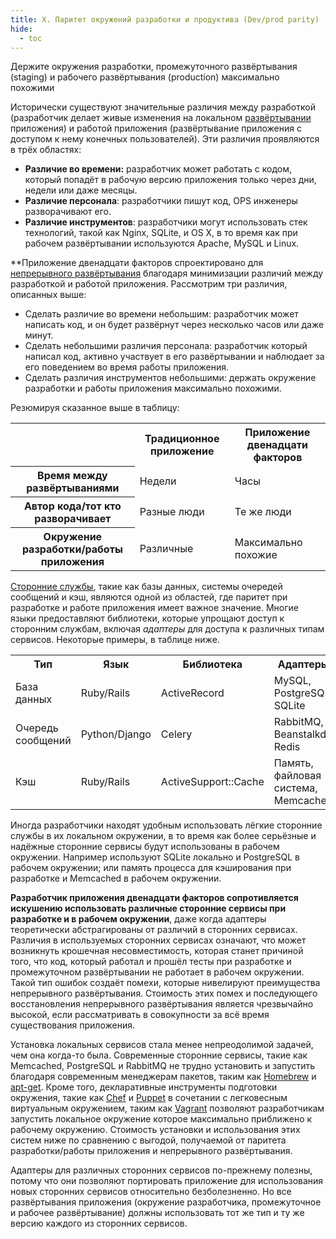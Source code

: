 ```yaml
---
title: X. Паритет окружений разработки и продуктива (Dev/prod parity)
hide:
  - toc
---
```

Держите окружения разработки, промежуточного развёртывания (staging) и рабочего развёртывания (production) максимально похожими

Исторически существуют значительные различия между разработкой (разработчик делает живые изменения на локальном [развёртывании](./codebase.md) приложения) и работой приложения (развёртывание приложения с доступом к нему конечных пользователей). Эти различия проявляются в трёх областях:

* **Различие во времени:** разработчик может работать с кодом, который попадёт в рабочую версию приложения только через дни, недели или даже месяцы.
* **Различие персонала**: разработчики пишут код, OPS инженеры разворачивают его.
* **Различие инструментов**: разработчики могут использовать стек технологий, такой как Nginx, SQLite, и OS X, в то время как при рабочем развёртывании используются Apache, MySQL и Linux.

**Приложение двенадцати факторов спроектировано для [непрерывного развёртывания](http://avc.com/2011/02/continuous-deployment/) благодаря минимизации различий между разработкой и работой приложения. Рассмотрим три различия, описанных выше:

* Сделать различие во времени небольшим: разработчик может написать код, и он будет развёрнут через несколько часов или даже минут.
* Сделать небольшими различия персонала: разработчик который написал код, активно участвует в его развёртывании и наблюдает за его поведением во время работы приложения.
* Сделать различия инструментов небольшими: держать окружение разработки и работы приложения максимально похожими.

Резюмируя сказанное выше в таблицу:

<table>
  <tr>
    <th></th>
    <th>Традиционное приложение</th>
    <th>Приложение двенадцати факторов</th>
  </tr>
  <tr>
    <th>Время между развёртываниями</th>
    <td>Недели</td>
    <td>Часы</td>
  </tr>
  <tr>
    <th>Автор кода/тот кто разворачивает</th>
    <td>Разные люди</td>
    <td>Те же люди</td>
  </tr>
  <tr>
    <th>Окружение разработки/работы приложения</th>
    <td>Различные</td>
    <td>Максимально похожие</td>
  </tr>
</table>

[Сторонние службы](./backing-services.md), такие как базы данных, системы очередей сообщений и кэш, являются одной из областей, где паритет при разработке и работе приложения имеет важное значение. Многие языки предоставляют библиотеки, которые упрощают доступ к сторонним службам, включая *адаптеры* для доступа к различных типам сервисов. Некоторые примеры, в таблице ниже.

<table>
  <tr>
    <th>Тип</th>
    <th>Язык</th>
    <th>Библиотека</th>
    <th>Адаптеры</th>
  </tr>
  <tr>
    <td>База данных</td>
    <td>Ruby/Rails</td>
    <td>ActiveRecord</td>
    <td>MySQL, PostgreSQL, SQLite</td>
  </tr>
  <tr>
    <td>Очередь сообщений</td>
    <td>Python/Django</td>
    <td>Celery</td>
    <td>RabbitMQ, Beanstalkd, Redis</td>
  </tr>
  <tr>
    <td>Кэш</td>
    <td>Ruby/Rails</td>
    <td>ActiveSupport::Cache</td>
    <td>Память, файловая система, Memcached</td>
  </tr>
</table>

Иногда разработчики находят удобным использовать лёгкие сторонние службы в их локальном окружении, в то время как более серьёзные и надёжные сторонние сервисы будут использованы в рабочем окружении. Например используют SQLite локально и PostgreSQL в рабочем окружении; или память процесса для кэширования при разработке и Memcached в рабочем окружении.

**Разработчик приложения двенадцати факторов сопротивляется искушению использовать различные сторонние сервисы при разработке и в рабочем окружении**, даже когда адаптеры теоретически абстрагированы от различий в сторонних сервисах. Различия в используемых сторонних сервисах означают, что может возникнуть крошечная несовместимость, которая станет причиной того, что код, который работал и прошёл тесты при разработке и промежуточном развёртывании не работает в рабочем окружении. Такой тип ошибок создаёт помехи, которые нивелируют преимущества непрерывного развёртывания. Стоимость этих помех и последующего восстановления непрерывного развёртывания является чрезвычайно высокой, если рассматривать в совокупности за всё время существования приложения.

Установка локальных сервисов стала менее непреодолимой задачей, чем она когда-то была. Современные сторонние сервисы, такие как Memcached, PostgreSQL и RabbitMQ не трудно установить и запустить благодаря современным менеджерам пакетов, таким как [Homebrew](http://mxcl.github.com/homebrew/) и [apt-get](https://help.ubuntu.com/community/AptGet/Howto). Кроме того, декларативные инструменты подготовки окружения, такие как [Chef](http://www.opscode.com/chef/) и [Puppet](http://docs.puppetlabs.com/) в сочетании с легковесным виртуальным окружением, таким как [Vagrant](http://vagrantup.com/) позволяют разработчикам запустить локальное окружение которое максимально приближено к рабочему окружению. Стоимость установки и использования этих систем ниже по сравнению с выгодой, получаемой от паритета разработки/работы приложения и непрерывного развёртывания.

Адаптеры для различных сторонних сервисов по-прежнему полезны, потому что они позволяют портировать приложение для использования новых сторонних сервисов относительно безболезненно. Но все развёртывания приложения (окружение разработчика, промежуточное и рабочее развёртывание) должны использовать тот же тип и ту же версию каждого из сторонних сервисов.
